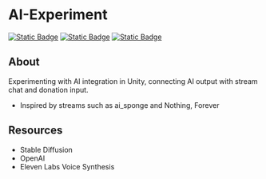 # AI-Experiment
[![Static Badge](https://img.shields.io/badge/Made_with-Unity-57b9d3?style=flat&logo=unity)](https://unity3d.com)
[![Static Badge](https://img.shields.io/badge/Made_with-OpenAI-74aa9c?style=flat&logo=openai)](https://openai.com)
[![Static Badge](https://img.shields.io/badge/Made_with-C%23-239120?style=flat&logo=csharp)](https://)

## About

Experimenting with AI integration in Unity, connecting AI output with stream chat and donation input.

- Inspired by streams such as ai_sponge and Nothing, Forever

## Resources

- Stable Diffusion
- OpenAI
- Eleven Labs Voice Synthesis
